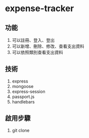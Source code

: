 # expense-tracker

## 功能
1. 可以註冊、登入、登出
2. 可以新增、刪除、修改、查看支出資料
3. 可以依照類別查看支出資料

## 技術
1. express
2. mongoose
3. express-session
4. passport.js
5. handlebars

## 啟用步驟
1. git clone 
